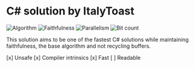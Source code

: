 # C# solution by ItalyToast

![Algorithm](https://img.shields.io/badge/Algorithm-base-green)
![Faithfulness](https://img.shields.io/badge/Faithful-yes-green)
![Parallelism](https://img.shields.io/badge/Parallel-no-green)
![Bit count](https://img.shields.io/badge/Bits-1-green)

This solution aims to be one of the fastest C# solutions while maintaining faithfulness, the base algorithm and not recycling buffers.

[x] Unsafe
[x] Compiler intrinsics
[x] Fast
[ ] Readable
